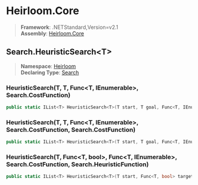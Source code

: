 # Heirloom.Core

> **Framework**: .NETStandard,Version=v2.1  
> **Assembly**: [Heirloom.Core][0]  

## Search.HeuristicSearch\<T>

> **Namespace**: [Heirloom][0]  
> **Declaring Type**: [Search][1]  

### HeuristicSearch<T>(T, T, Func<T, IEnumerable<T>>, Search.CostFunction<T>)

```cs
public static IList<T> HeuristicSearch<T>(T start, T goal, Func<T, IEnumerable<T>> getSuccessors, Search.CostFunction<T> cost)
```

### HeuristicSearch<T>(T, T, Func<T, IEnumerable<T>>, Search.CostFunction<T>, Search.CostFunction<T>)

```cs
public static IList<T> HeuristicSearch<T>(T start, T goal, Func<T, IEnumerable<T>> getSuccessors, Search.CostFunction<T> cost, Search.CostFunction<T> heuristic)
```

### HeuristicSearch<T>(T, Func<T, bool>, Func<T, IEnumerable<T>>, Search.CostFunction<T>, Search.HeuristicFunction<T>)

```cs
public static IList<T> HeuristicSearch<T>(T start, Func<T, bool> targetPredicate, Func<T, IEnumerable<T>> getSuccessors, Search.CostFunction<T> cost, Search.HeuristicFunction<T> heuristic)
```

[0]: ../../../Heirloom.Core.md
[1]: ../Search.md
